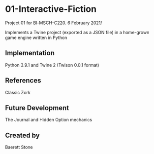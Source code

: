 # 01-Interactive-Fiction
Project 01 for Bl-MSCH-C220. 6 February 2021/

Implements a Twine project (exported as a JSON file) in a home-grown game engine written in Python


## Implementation
Python 3.9.1 and Twine 2 (Twison 0.0.1 format)

## References
Classic Zork

## Future Development
The Journal and Hidden Option mechanics

## Created by
Baerett Stone